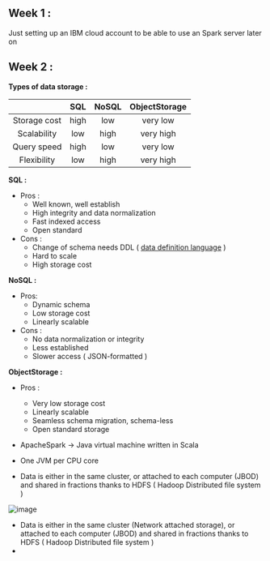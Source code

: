 ## Week 1 :

Just setting up an IBM cloud account to be able to use an Spark server later on

## Week 2 :

**Types of data storage :**

|   | SQL | NoSQL      | ObjectStorage |
| :-----------: | :-----------: | :-----------: | :-----------: |
| Storage cost      | high       | low | very low 
| Scalability   | low        | high | very high
| Query speed      | high       | low | very low
| Flexibility   | low        | high  | very high

**SQL :**
* Pros :
  * Well known, well establish
  * High integrity and data normalization
  * Fast indexed access
  * Open standard
* Cons : 
  * Change of schema needs DDL ( [data definition language](https://www.techopedia.com/definition/1175/data-definition-language-ddl) )
  * Hard to scale
  * High storage cost

**NoSQL :** 
* Pros:
  * Dynamic schema
  * Low storage cost
  * Linearly scalable
* Cons :
  * No data normalization or integrity
  * Less established
  * Slower access ( JSON-formatted )
  
**ObjectStorage :**
* Pros :
  * Very low storage cost 
  * Linearly scalable
  * Seamless schema migration, schema-less
  * Open standard storage
  
* ApacheSpark -> Java virtual machine written in Scala
* One JVM per CPU core
* Data is either in the same cluster, or attached to each computer (JBOD) and shared in fractions  thanks to HDFS ( Hadoop Distributed file system )

![image](https://user-images.githubusercontent.com/86613710/170888929-3b4a2813-dd1c-4457-9d61-7e548bd152c0.png)
* Data is either in the same cluster (Network attached storage), or attached to each computer (JBOD) and shared in fractions  thanks to HDFS ( Hadoop Distributed file system ) 
* 
